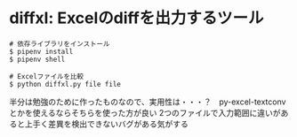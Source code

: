 # diffxl: Excelのdiffを出力するツール

```
# 依存ライブラリをインストール
$ pipenv install
$ pipenv shell

# Excelファイルを比較
$ python diffxl.py file file
```

半分は勉強のために作ったものなので、実用性は・・・？　py-excel-textconvとかを使えるならそちらを使った方が良い
2つのファイルで入力範囲に違いがあると上手く差異を検出できないバグがある気がする
